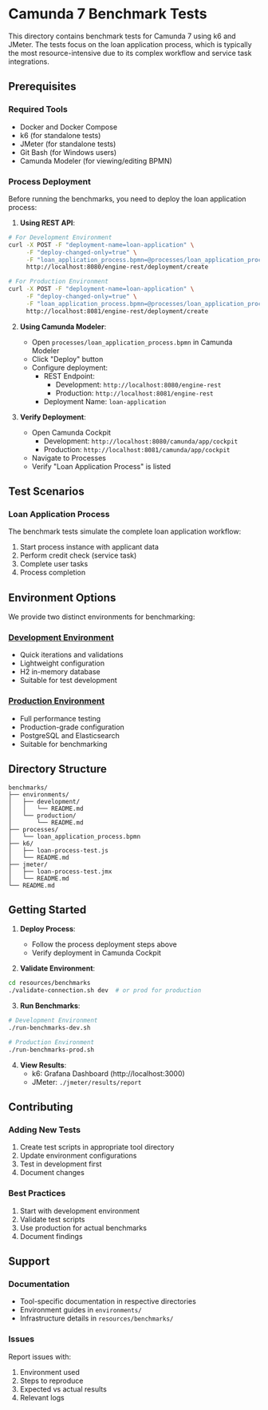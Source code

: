 # Camunda 7 Benchmark Tests

This directory contains benchmark tests for Camunda 7 using k6 and JMeter. The tests focus on the loan application process, which is typically the most resource-intensive due to its complex workflow and service task integrations.

## Prerequisites

### Required Tools
- Docker and Docker Compose
- k6 (for standalone tests)
- JMeter (for standalone tests)
- Git Bash (for Windows users)
- Camunda Modeler (for viewing/editing BPMN)

### Process Deployment

Before running the benchmarks, you need to deploy the loan application process:

1. **Using REST API**:
```bash
# For Development Environment
curl -X POST -F "deployment-name=loan-application" \
     -F "deploy-changed-only=true" \
     -F "loan_application_process.bpmn=@processes/loan_application_process.bpmn" \
     http://localhost:8080/engine-rest/deployment/create

# For Production Environment
curl -X POST -F "deployment-name=loan-application" \
     -F "deploy-changed-only=true" \
     -F "loan_application_process.bpmn=@processes/loan_application_process.bpmn" \
     http://localhost:8081/engine-rest/deployment/create
```

2. **Using Camunda Modeler**:
   - Open `processes/loan_application_process.bpmn` in Camunda Modeler
   - Click "Deploy" button
   - Configure deployment:
     - REST Endpoint: 
       - Development: `http://localhost:8080/engine-rest`
       - Production: `http://localhost:8081/engine-rest`
     - Deployment Name: `loan-application`

3. **Verify Deployment**:
   - Open Camunda Cockpit
     - Development: `http://localhost:8080/camunda/app/cockpit`
     - Production: `http://localhost:8081/camunda/app/cockpit`
   - Navigate to Processes
   - Verify "Loan Application Process" is listed

## Test Scenarios

### Loan Application Process
The benchmark tests simulate the complete loan application workflow:
1. Start process instance with applicant data
2. Perform credit check (service task)
3. Complete user tasks
4. Process completion

## Environment Options

We provide two distinct environments for benchmarking:

### [Development Environment](environments/development/README.md)
- Quick iterations and validations
- Lightweight configuration
- H2 in-memory database
- Suitable for test development

### [Production Environment](environments/production/README.md)
- Full performance testing
- Production-grade configuration
- PostgreSQL and Elasticsearch
- Suitable for benchmarking

## Directory Structure
```
benchmarks/
├── environments/
│   ├── development/
│   │   └── README.md
│   └── production/
│       └── README.md
├── processes/
│   └── loan_application_process.bpmn
├── k6/
│   ├── loan-process-test.js
│   └── README.md
├── jmeter/
│   ├── loan-process-test.jmx
│   └── README.md
└── README.md
```

## Getting Started

1. **Deploy Process**:
   - Follow the process deployment steps above
   - Verify deployment in Camunda Cockpit

2. **Validate Environment**:
```bash
cd resources/benchmarks
./validate-connection.sh dev  # or prod for production
```

3. **Run Benchmarks**:
```bash
# Development Environment
./run-benchmarks-dev.sh

# Production Environment
./run-benchmarks-prod.sh
```

4. **View Results**:
   - k6: Grafana Dashboard (http://localhost:3000)
   - JMeter: `./jmeter/results/report`

## Contributing

### Adding New Tests
1. Create test scripts in appropriate tool directory
2. Update environment configurations
3. Test in development first
4. Document changes

### Best Practices
1. Start with development environment
2. Validate test scripts
3. Use production for actual benchmarks
4. Document findings

## Support

### Documentation
- Tool-specific documentation in respective directories
- Environment guides in `environments/`
- Infrastructure details in `resources/benchmarks/`

### Issues
Report issues with:
1. Environment used
2. Steps to reproduce
3. Expected vs actual results
4. Relevant logs